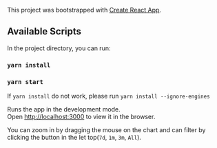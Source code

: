 This project was bootstrapped with [Create React App](https://github.com/facebook/create-react-app).

## Available Scripts

In the project directory, you can run:

### `yarn install` 
### `yarn start`

If `yarn install` do not work,  please run `yarn install --ignore-engines`

Runs the app in the development mode.<br />
Open [http://localhost:3000](http://localhost:3000) to view it in the browser.

You can zoom in by dragging the mouse on the chart and can filter by clicking the button in the let top(`7d`, `1m`, `3m`, `All`).


